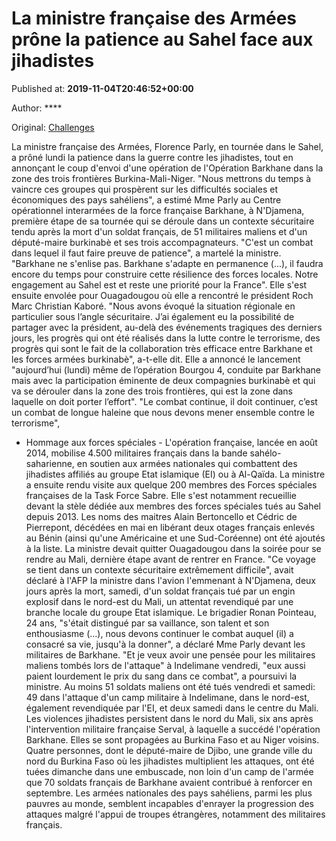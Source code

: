 
# La ministre française des Armées prône la patience au Sahel face aux jihadistes

Published at: **2019-11-04T20:46:52+00:00**

Author: ****

Original: [Challenges](https://www.challenges.fr/monde/la-ministre-francaise-des-armees-prone-la-patience-au-sahel-face-aux-jihadistes_683132)

La ministre française des Armées, Florence Parly, en tournée dans le Sahel, a prôné lundi la patience dans la guerre contre les jihadistes, tout en annonçant le coup d'envoi d'une opération de l'Opération Barkhane dans la zone des trois frontières Burkina-Mali-Niger.
"Nous mettrons du temps à vaincre ces groupes qui prospèrent sur les difficultés sociales et économiques des pays sahéliens", a estimé Mme Parly au Centre opérationnel interarmées de la force française Barkhane, à N'Djamena, première étape de sa tournée qui se déroule dans un contexte sécuritaire tendu après la mort d'un soldat français, de 51 militaires maliens et d'un député-maire burkinabè et ses trois accompagnateurs.
"C'est un combat dans lequel il faut faire preuve de patience", a martelé la ministre. "Barkhane ne s'enlise pas. Barkhane s'adapte en permanence (...), il faudra encore du temps pour construire cette résilience des forces locales. Notre engagement au Sahel est et reste une priorité pour la France".
Elle s'est ensuite envolée pour Ouagadougou où elle a rencontré le président Roch Marc Christian Kaboré.
"Nous avons évoqué la situation régionale en particulier sous l’angle sécuritaire. J’ai également eu la possibilité de partager avec la président, au-delà des événements tragiques des derniers jours, les progrès qui ont été réalisés dans la lutte contre le terrorisme, des progrès qui sont le fait de la collaboration très efficace entre Barkhane et les forces armées burkinabè", a-t-elle dit.
Elle a annoncé le lancement "aujourd’hui (lundi) même de l’opération Bourgou 4, conduite par Barkhane mais avec la participation éminente de deux compagnies burkinabè et qui va se dérouler dans la zone des trois frontières, qui est la zone dans laquelle on doit porter l’effort".
"Le combat continue, il doit continuer, c’est un combat de longue haleine que nous devons mener ensemble contre le terrorisme",
- Hommage aux forces spéciales -
L'opération française, lancée en août 2014, mobilise 4.500 militaires français dans la bande sahélo-saharienne, en soutien aux armées nationales qui combattent des jihadistes affiliés au groupe Etat islamique (EI) ou à Al-Qaïda.
La ministre a ensuite rendu visite aux quelque 200 membres des Forces spéciales françaises de la Task Force Sabre. Elle s'est notamment recueillie devant la stèle dédiée aux membres des forces spéciales tués au Sahel depuis 2013.
Les noms des maitres Alain Bertoncello et Cédric de Pierrepont, décédées en mai en libérant deux otages français enlevés au Bénin (ainsi qu'une Américaine et une Sud-Coréenne) ont été ajoutés à la liste.
La ministre devait quitter Ouagadougou dans la soirée pour se rendre au Mali, dernière étape avant de rentrer en France.
"Ce voyage se tient dans un contexte sécuritaire extrêmement difficile", avait déclaré à l'AFP la ministre dans l'avion l'emmenant à N'Djamena, deux jours après la mort, samedi, d'un soldat français tué par un engin explosif dans le nord-est du Mali, un attentat revendiqué par une branche locale du groupe Etat islamique.
Le brigadier Ronan Pointeau, 24 ans, "s'était distingué par sa vaillance, son talent et son enthousiasme (...), nous devons continuer le combat auquel (il) a consacré sa vie, jusqu'à la donner", a déclaré Mme Parly devant les militaires de Barkhane.
"Et je veux avoir une pensée pour les militaires maliens tombés lors de l'attaque" à Indelimane vendredi, "eux aussi paient lourdement le prix du sang dans ce combat", a poursuivi la ministre. Au moins 51 soldats maliens ont été tués vendredi et samedi: 49 dans l'attaque d'un camp militaire à Indelimane, dans le nord-est, également revendiquée par l'EI, et deux samedi dans le centre du Mali.
Les violences jihadistes persistent dans le nord du Mali, six ans après l'intervention militaire française Serval, à laquelle a succédé l'opération Barkhane. Elles se sont propagées au Burkina Faso et au Niger voisins.
Quatre personnes, dont le député-maire de Djibo, une grande ville du nord du Burkina Faso où les jihadistes multiplient les attaques, ont été tuées dimanche dans une embuscade, non loin d'un camp de l'armée que 70 soldats français de Barkhane avaient contribué à renforcer en septembre.
Les armées nationales des pays sahéliens, parmi les plus pauvres au monde, semblent incapables d'enrayer la progression des attaques malgré l'appui de troupes étrangères, notamment des militaires français.
